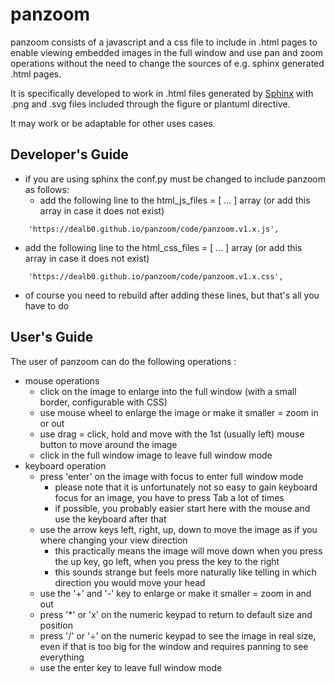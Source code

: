 # panzoom

panzoom consists of a javascript and a css file to include in .html pages to enable viewing embedded images in the full window
and use pan and zoom operations without the need to change the sources of e.g. sphinx generated .html pages.

It is specifically developed to work in .html files generated by [Sphinx](https://www.sphinx-doc.org/)
with .png and .svg files included through the figure or plantuml directive.

It may work or be adaptable for other uses cases.

Developer's Guide
-----------------

- if you are using sphinx the conf.py must be changed to include panzoom as follows:
  - add the following line to the html_js_files = [ ... ] array (or add this array in case it does not exist)
```
    'https://dealb0.github.io/panzoom/code/panzoom.v1.x.js',
```    
  - add the following line to the html_css_files = [ ... ] array (or add this array in case it does not exist)
```  
    'https://dealb0.github.io/panzoom/code/panzoom.v1.x.css',
```    
  - of course you need to rebuild after adding these lines, but that's all you have to do

User's Guide
------------

The user of panzoom can do the following operations :

- mouse operations
  - click on the image to enlarge into the full window (with a small border, configurable with CSS)
  - use mouse wheel to enlarge the image or make it smaller = zoom in or out
  - use drag = click, hold and move with the 1st (usually left) mouse button to move around the image
  - click in the full window image to leave full window mode
- keyboard operation
  - press 'enter' on the image with focus to enter full window mode
    - please note that it is unfortunately not so easy to gain keyboard focus for an image, you have to press Tab a lot of times
    - if possible, you probably easier start here with the mouse and use the keyboard after that
  - use the arrow keys left, right, up, down to move the image as if you where changing your view direction
    - this practically means the image will move down when you press the up key, go left, when you press the key to the right
    - this sounds strange but feels more naturally like telling in which direction you would move your head
  - use the '+' and '-' key to enlarge or make it smaller = zoom in and out
  - press '*' or 'x' on the numeric keypad to return to default size and position
  - press '/' or '&divide;' on the numeric keypad to see the image in real size, even if that is too big for the window and requires panning to see everything
  - use the enter key to leave full window mode
